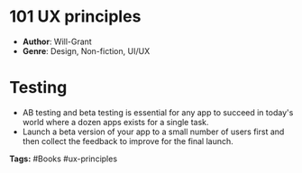 # 101 UX principles
- **Author**: Will-Grant
- **Genre**: Design, Non-fiction, UI/UX 

# Testing
- AB testing and beta testing is essential for any app to succeed in today's world where a dozen apps exists for a single task. 
- Launch a beta version of your app to a small number of users first and then collect the feedback to improve for the final launch.

**Tags:** #Books #ux-principles